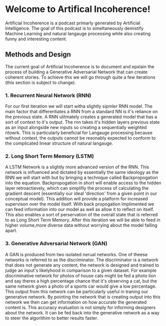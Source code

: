 # Welcome to Artifical Incoherence! 

Artificial Incoherence is a podcast primarly generated by Artificial Intelligence. The goal of this podcast is to simeltaneously demistify Machine Learning and natural langauge processing while also creating funny and interesting content.

## Methods and Design

The current goal of Artificial Incoherence is to document and epxlain the process of building a Generative Adversarial Network that can create coherent stories. To achieve this we will go through quite a few iterations (this section is subject to change).
### 1. Recurrent Neural Network (RNN)
For our first iteration we will start witha  slightly sipmler RNN model. The main factor that differentiates a RNN from a standard NN is it's reliance on the previous state. A RNN ulitmately creates a generated model that has a sort of context to it's output. The rnn takes it's hidden layers previous state as an input alongside new inputs so creating a sequentially weighted ntowrk. This is particularly beneficial for Langauge processing because without context, the outputs cannot be resonably expected to conform to the complicated linear structure of natural langauge. 
 ### 2. Long Short Term Memory (LSTM)
 A LSTM Network is a slightly more advanced version of the RNN. This network is influenced and dictated by essentially the same ideology as the RNN we will start with but by bringing a technique called Backpropogation into the equation. Backpropogation in short will enable access to the hidden layer retroactievely, which can simplifiy the process of calculating the gradient descent (essentially our ideal 'direction' from a given point in our conceptual model). This addition will provide a platform for increased supervison over the model itself. With back propogation implimented we can feed information into our model as well as allow it to reflect on itself. This also enables a sort of perservation of the overall state that is referred to as Long Short Term Memory. After this iteration we will be able to feed in higher volume,more diverse data without worrying about the model falling apart.
 ### 3. Generative Adversarial Network (GAN)
 A GAN is produced from two isolated nerual networks. One of theese networks is referred to as the discriminator. The discriminator is a network that does not generate any content, the network is designed and trained to judge an input's likelyhood in comparison to a given dataset. For example discriminative network for photos of house cats might be fed a photo lion and say theres a high percentage chance that it's observing a cat, but the same network given a photo of a sports car would give a low percentage. This output from this network can be particularly useful in traning our generative network. By pointing the network that is creating output into this network we then can get information on how accurate the generated content is. This accuracy evaluation is not simply for informing designers about the network. It can be fed back into the generative network as a way to steer the algorithim to better results faster.
